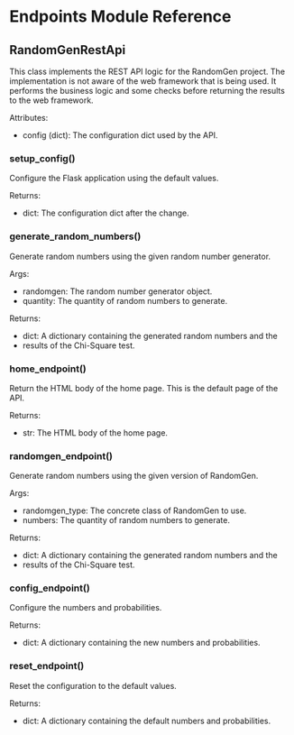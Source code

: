 # Endpoints Module Reference

## RandomGenRestApi

This class implements the REST API logic for the RandomGen project. The 
implementation is not aware of the web framework that is being used. It 
performs the business logic and some checks before returning the results to 
the web framework.

Attributes:
- config (dict): The configuration dict used by the API.

### setup_config()

Configure the Flask application using the default values.

Returns:
- dict: The configuration dict after the change.

### generate_random_numbers()

Generate random numbers using the given random number generator.

Args:
- randomgen: The random number generator object.
- quantity: The quantity of random numbers to generate.

Returns:
- dict: A dictionary containing the generated random numbers and the
- results of the Chi-Square test.

### home_endpoint()

Return the HTML body of the home page. This is the default page of the API.

Returns:
- str: The HTML body of the home page.

### randomgen_endpoint()

Generate random numbers using the given version of RandomGen.

Args:
- randomgen_type: The concrete class of RandomGen to use.
- numbers: The quantity of random numbers to generate.

Returns:
- dict: A dictionary containing the generated random numbers and the
- results of the Chi-Square test.

### config_endpoint()

Configure the numbers and probabilities.

Returns:
- dict: A dictionary containing the new numbers and probabilities.

### reset_endpoint()

Reset the configuration to the default values.

Returns:
- dict: A dictionary containing the default numbers and probabilities.

